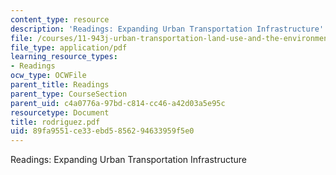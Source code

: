```yaml
---
content_type: resource
description: 'Readings: Expanding Urban Transportation Infrastructure'
file: /courses/11-943j-urban-transportation-land-use-and-the-environment-spring-2002/89fa9551ce33ebd5856294633959f5e0_rodriguez.pdf
file_type: application/pdf
learning_resource_types:
- Readings
ocw_type: OCWFile
parent_title: Readings
parent_type: CourseSection
parent_uid: c4a0776a-97bd-c814-cc46-a42d03a5e95c
resourcetype: Document
title: rodriguez.pdf
uid: 89fa9551-ce33-ebd5-8562-94633959f5e0
---
```

Readings: Expanding Urban Transportation Infrastructure

